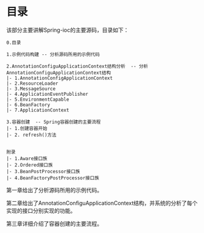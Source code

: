 # 目录

该部分主要讲解Spring-ioc的主要源码，目录如下：

```shell
0.目录

1.示例代码构建 -- 分析源码所用的示例代码

2.AnnotationConfiguApplicationContext结构分析  -- 分析AnnotationConfiguApplicationContext结构
|- 1.AnnotationConfigApplicationContext
|- 2.ResourceLoader
|- 3.MessageSource
|- 4.ApplicationEventPublisher
|- 5.EnvironmentCapable
|- 6.BeanFactory
|- 7.ApplicationContext

3.容器创建  -- Spring容器创建的主要流程
|- 1.创建容器开始
|- 2. refresh()方法


附录
|- 1.Aware接口族
|- 2.Ordered接口族
|- 3.BeanPostProcessor接口族
|- 4.BeanFactoryPostProcessor接口族
```

第一章给出了分析源码所用的示例代码。

第二章给出了AnnotationConfiguApplicationContext结构，并系统的分析了每个实现的接口分别实现的功能。

第三章详细介绍了容器创建的主要流程。

